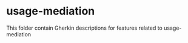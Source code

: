 # usage-mediation 

This folder contain Gherkin descriptions for features related to usage-mediation
